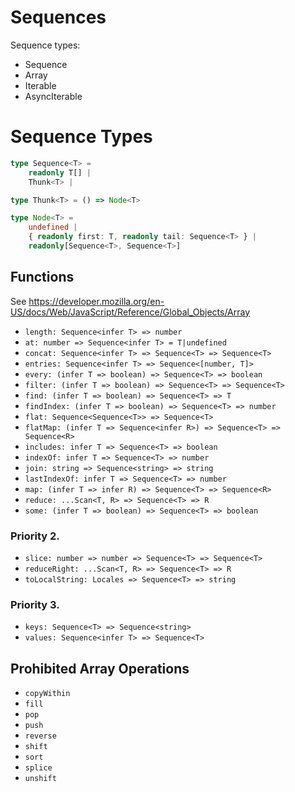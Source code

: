 # Sequences

Sequence types:

- Sequence
- Array
- Iterable
- AsyncIterable

# Sequence Types

```ts
type Sequence<T> = 
    readonly T[] |
    Thunk<T> |

type Thunk<T> = () => Node<T>

type Node<T> =
    undefined |
    { readonly first: T, readonly tail: Sequence<T> } |
    readonly[Sequence<T>, Sequence<T>]
```

## Functions

See https://developer.mozilla.org/en-US/docs/Web/JavaScript/Reference/Global_Objects/Array

- `length: Sequence<infer T> => number`
- `at: number => Sequence<infer T> = T|undefined`
- `concat: Sequence<infer T> => Sequence<T> => Sequence<T>`
- `entries: Sequence<infer T> => Sequence<[number, T]>`
- `every: (infer T => boolean) => Sequence<T> => boolean`
- `filter: (infer T => boolean) => Sequence<T> => Sequence<T>`
- `find: (infer T => boolean) => Sequence<T> => T`
- `findIndex: (infer T => boolean) => Sequence<T> => number`
- `flat: Sequence<Sequence<T>> => Sequence<T>`
- `flatMap: (infer T => Sequence<infer R>) => Sequence<T> => Sequence<R>`
- `includes: infer T => Sequence<T> => boolean`
- `indexOf: infer T => Sequence<T> => number`
- `join: string => Sequence<string> => string`
- `lastIndexOf: infer T => Sequence<T> => number`
- `map: (infer T => infer R) => Sequence<T> => Sequence<R>`
- `reduce: ...Scan<T, R> => Sequence<T> => R`
- `some: (infer T => boolean) => Sequence<T> => boolean`

### Priority 2.

- `slice: number => number => Sequence<T> => Sequence<T>`
- `reduceRight: ...Scan<T, R> => Sequence<T> => R`
- `toLocalString: Locales => Sequence<T> => string`

### Priority 3.

- `keys: Sequence<T> => Sequence<string>`
- `values: Sequence<infer T> => Sequence<T>`

## Prohibited Array Operations

- `copyWithin`
- `fill`
- `pop`
- `push`
- `reverse`
- `shift`
- `sort`
- `splice`
- `unshift`